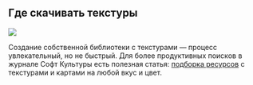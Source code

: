 ## Где скачивать текстуры

![](/img/BLE_3/1658960332_B086_Cover.jpg#rounded)

Создание собственной библиотеки с текстурами — процесс увлекательный, но не быстрый. Для более продуктивных поисков в журнале Софт Культуры есть полезная статья: [подборка ресурсов](https://softculture.cc/blog/entries/articles/resourcy-s-materialami-dlya-visualicatsii) с текстурами и картами на любой вкус и цвет.
